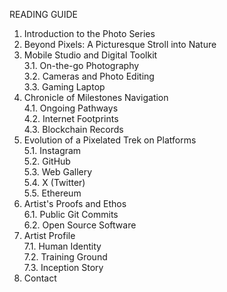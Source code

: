 READING GUIDE  

1. Introduction to the Photo Series 
2. Beyond Pixels: A Picturesque Stroll into Nature 
3. Mobile Studio and Digital Toolkit  
   3.1. On-the-go Photography  
   3.2. Cameras and Photo Editing  
   3.3. Gaming Laptop  
4. Chronicle of Milestones Navigation  
   4.1. Ongoing Pathways  
   4.2. Internet Footprints  
   4.3. Blockchain Records  
5. Evolution of a Pixelated Trek on Platforms  
   5.1. Instagram  
   5.2. GitHub  
   5.3. Web Gallery  
   5.4. X (Twitter)  
   5.5. Ethereum  
6. Artist's Proofs and Ethos  
   6.1. Public Git Commits  
   6.2. Open Source Software  
7. Artist Profile  
   7.1. Human Identity  
   7.2. Training Ground  
   7.3. Inception Story  
8. Contact  

